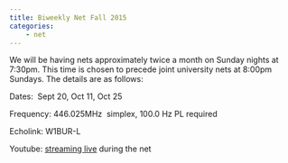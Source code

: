 ```yaml
---
title: Biweekly Net Fall 2015
categories:
    - net
---
```


We will be having nets approximately twice a month on Sunday nights at 7:30pm. 
This time is chosen to precede joint university nets at 8:00pm Sundays.
The details are as follows:

Dates:  Sept 20, Oct 11, Oct 25

Frequency: 446.025MHz  simplex, 100.0 Hz PL required

Echolink: W1BUR-L

Youtube: [streaming live](https://www.youtube.com/channel/UC5RqkuxT1p6EaMwawyxT_rw) during the net

